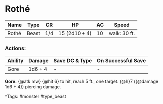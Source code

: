 # Rothé

| Name | Type | CR | HP | AC | Speed |
|------|------|----|----|----|-------|
| Rothé | Beast | 1/4 | 15 (2d10 + 4) | 10 | walk: 30 ft. |

### Actions:

| Ability | Damage | Save DC & Type | On Successful Save |
|---------|--------|----------------|--------------------|
| Gore | 1d6 + 4 | - | - |


**Gore.** {@atk mw} {@hit 6} to hit, reach 5 ft., one target. {@h}7 ({@damage 1d6 + 4}) piercing damage.

^Tags: #monster #type_beast